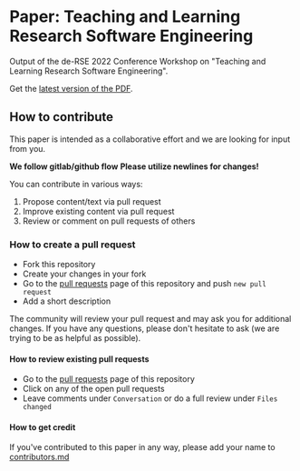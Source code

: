 # Paper: Teaching and Learning Research Software Engineering

Output of the de-RSE 2022 Conference Workshop on "Teaching and Learning Research Software Engineering".

Get the [latest version of the PDF](https://github.com/CaptainSifff/paper_teaching-learning-RSE/blob/build/output.pdf).

## How to contribute

This paper is intended as a collaborative effort and we are looking for input from you. 

**We follow gitlab/github flow**
**Please utilize newlines for changes!**

You can contribute in various ways:

1. Propose content/text via pull request
1. Improve existing content via pull request
1. Review or comment on pull requests of others

### How to create a pull request

- Fork this repository
- Create your changes in your fork
- Go to the [pull requests](https://github.com/HeidiSeibold/paper_teaching-learning-RSE/pulls) page of this repository and push `new pull request`
- Add a short description 

The community will review your pull request and may ask you for additional changes.
If you have any questions, please don't hesitate to ask (we are trying to be as
helpful as possible). 

#### How to review existing pull requests

- Go to the [pull requests](https://github.com/HeidiSeibold/paper_teaching-learning-RSE/pulls) page of this repository
- Click on any of the open pull requests
- Leave comments under `Conversation` or do a full review under `Files changed`

#### How to get credit

If you've contributed to this paper in any way, please add your name to 
[contributors.md](contributors.md)



